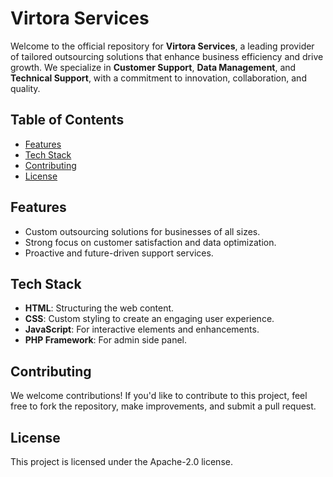 # Virtora Services

Welcome to the official repository for **Virtora Services**, a leading provider of tailored outsourcing solutions that enhance business efficiency and drive growth. We specialize in **Customer Support**, **Data Management**, and **Technical Support**, with a commitment to innovation, collaboration, and quality.

## Table of Contents
- [Features](#features)
- [Tech Stack](#tech-stack)
- [Contributing](#contributing)
- [License](#license)

<!--## About Us
At **Virtora Services**, we empower businesses by offering comprehensive outsourcing services. Our solutions allow businesses to focus on their core competencies while we handle customer support, data management, and technical services. With a focus on professionalism and strategic alignment, we work closely with clients to deliver measurable outcomes that enhance operational success.

## Services
- **Customer Support**: Dedicated team providing personalized service.
- **Data Management**: Optimized solutions for accurate and accessible data handling.
- **Technical Support**: Efficient and effective solutions for technical challenges.-->

## Features
- Custom outsourcing solutions for businesses of all sizes.
- Strong focus on customer satisfaction and data optimization.
- Proactive and future-driven support services.

## Tech Stack
- **HTML**: Structuring the web content.
- **CSS**: Custom styling to create an engaging user experience.
- **JavaScript**: For interactive elements and enhancements.
- **PHP Framework**: For admin side panel.

## Contributing
We welcome contributions! If you'd like to contribute to this project, feel free to fork the repository, make improvements, and submit a pull request.

## License
This project is licensed under the  Apache-2.0 license.




<!--## Installation

To run this project locally:

```bash
git clone https://github.com/yourusername/virtoraservices.git
cd virtoraservices
open index.html-->
